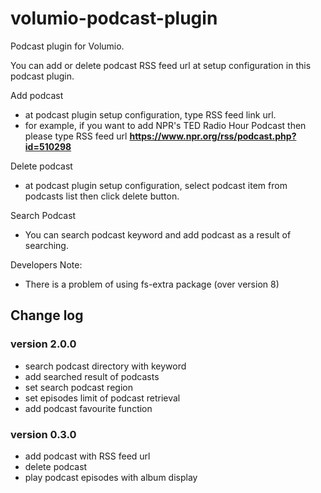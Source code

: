 # volumio-podcast-plugin
Podcast plugin for Volumio.

You can add or delete podcast RSS feed url at setup configuration in this podcast plugin.

Add podcast
- at podcast plugin setup configuration, type RSS feed link url.
- for example, if you want to add NPR's TED Radio Hour Podcast then
  please type RSS feed url **https://www.npr.org/rss/podcast.php?id=510298**

Delete podcast
- at podcast plugin setup configuration, select podcast item from podcasts list then
  click delete button.

Search Podcast
- You can search podcast keyword and add podcast as a result of searching.

Developers Note:
- There is a problem of using fs-extra package (over version 8)

## Change log
### version 2.0.0
* search podcast directory with keyword
* add searched result of podcasts
* set search podcast region
* set episodes limit of podcast retrieval
* add podcast favourite function

### version 0.3.0
* add podcast with RSS feed url
* delete podcast
* play podcast episodes with album display